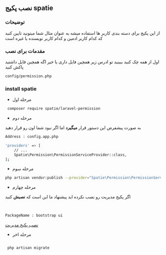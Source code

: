 ## نصب پکیج spatie


### توضیحات

از این پکیج برای دسته بندی کاربر ها استفاده میشه 
به عنوان مثال شما میتونید تایین کنید که کدام کاربر ادمین و کدام کاربر نویسنده یا غیره است

### مقدمات برای نصب

اول از همه چک کنید ببینید تو ادرس زیر همچین فایل داری یا خیر اگه همچین فایل داشتید پاکش کنید
 
```bash
config/permission.php
```




### install spatie


* مرحله اول
‍
```bash
 composer require spatie/laravel-permission
 ```

* مرحله دوم

به صورت پیشفرض این دستور قرار __میگیرد__ اما اگر نبود شما اون رو قرار دهید
‍‍‍
```bash
Address : config.app.php
```

```bash 
'providers' => [
    // ...
    Spatie\Permission\PermissionServiceProvider::class,
];
```


* مرحله سوم

```bash
php artisan vendor:publish --provider="Spatie\Permission\PermissionServiceProvider"

```


* مرحله چهارم 

اگر پکیج مدیریت  رو نصب نکرده اید پیشنهاد ما این است که __نصبش__ کنید

‍‍‍‍
```bash
PackageName : bootstrap ui
```

[نصب پکیج مدیریت]()
* مرحله اخر


```bash

 php artisan migrate

```
